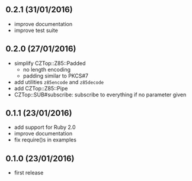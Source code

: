 0.2.1 (31/01/2016)
-----
* improve documentation
* improve test suite

0.2.0 (27/01/2016)
-----
* simplify CZTop::Z85::Padded
  * no length encoding
  * padding similar to PKCS#7
* add utilities `z85encode` and `z85decode`
* add CZTop::Z85::Pipe
* CZTop::SUB#subscribe: subscribe to everything if no parameter given

0.1.1 (23/01/2016)
-----
* add support for Ruby 2.0
* improve documentation
* fix require()s in examples

0.1.0 (23/01/2016)
-----
* first release
